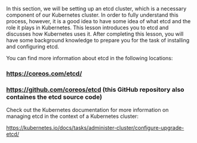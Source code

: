 In this section, we will be setting up an etcd cluster, which is a necessary component of our Kubernetes cluster. In order to fully understand this process, however, it is a good idea to have some idea of what etcd and the role it plays in Kubernetes. This lesson introduces you to etcd and discusses how Kubernetes uses it. After completing this lesson, you will have some background knowledge to prepare you for the task of installing and configuring etcd.


You can find more information about etcd in the following locations:

### https://coreos.com/etcd/
### https://github.com/coreos/etcd (this GitHub repository also containes the etcd source code)

Check out the Kubernetes documentation for more information on managing etcd in the context of a Kubernetes cluster:

https://kubernetes.io/docs/tasks/administer-cluster/configure-upgrade-etcd/
